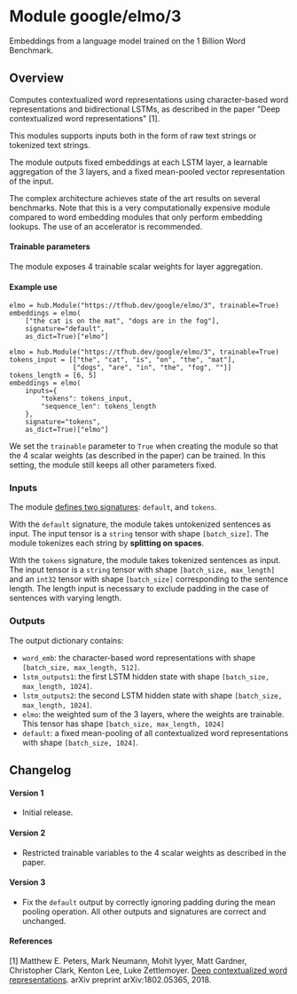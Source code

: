 # Module google/elmo/3
Embeddings from a language model trained on the 1 Billion Word Benchmark.

<!-- module-type: text-embedding -->
<!-- task: text-embedding -->
<!-- asset-path: legacy -->
<!-- dataset: 1-billion-word-benchmark -->
<!-- network-architecture: elmo -->
<!-- language: en -->
<!-- fine-tunable: true -->
<!-- format: hub -->

## Overview
Computes contextualized word representations using character-based word
representations and bidirectional LSTMs, as described in the paper
"Deep contextualized word representations" [1].

This modules supports inputs both in the form of raw text strings or tokenized
text strings.

The module outputs fixed embeddings at each LSTM layer, a learnable aggregation
of the 3 layers, and a fixed mean-pooled vector representation of the input.

The complex architecture achieves state of the art results on several
benchmarks. Note that this is a very computationally expensive module compared
to word embedding modules that only perform embedding lookups. The use of an
accelerator is recommended.

#### Trainable parameters
The module exposes 4 trainable scalar weights for layer aggregation.

#### Example use
```
elmo = hub.Module("https://tfhub.dev/google/elmo/3", trainable=True)
embeddings = elmo(
    ["the cat is on the mat", "dogs are in the fog"],
    signature="default",
    as_dict=True)["elmo"]
```

```
elmo = hub.Module("https://tfhub.dev/google/elmo/3", trainable=True)
tokens_input = [["the", "cat", "is", "on", "the", "mat"],
                ["dogs", "are", "in", "the", "fog", ""]]
tokens_length = [6, 5]
embeddings = elmo(
    inputs={
        "tokens": tokens_input,
        "sequence_len": tokens_length
    },
    signature="tokens",
    as_dict=True)["elmo"]
```
We set the `trainable` parameter to `True` when creating the module so that
the 4 scalar weights (as described in the paper) can be trained. In this
setting, the module still keeps all other parameters fixed.

### Inputs
The module [defines two signatures](https://www.tensorflow.org/hub/tf1_hub_module#applying_a_module):
`default`, and `tokens`.

With the `default` signature, the module takes untokenized sentences as input.
The input tensor is a `string` tensor with shape `[batch_size]`. The module
tokenizes each string by **splitting on spaces**.

With the `tokens` signature, the module takes tokenized sentences as input.
The input tensor is a `string` tensor with shape `[batch_size, max_length]` and
an `int32` tensor with shape `[batch_size]` corresponding to the sentence
length. The length input is necessary to exclude padding in the case of
sentences with varying length.

### Outputs
The output dictionary contains:

* `word_emb`: the character-based word representations with shape
  `[batch_size, max_length, 512]`.
* `lstm_outputs1`: the first LSTM hidden state with shape
  `[batch_size, max_length, 1024]`.
* `lstm_outputs2`: the second LSTM hidden state with shape
  `[batch_size, max_length, 1024]`.
* `elmo`: the weighted sum of the 3 layers, where the weights are trainable.
  This tensor has shape `[batch_size, max_length, 1024]`
* `default`: a fixed mean-pooling of all contextualized word representations
  with shape `[batch_size, 1024]`.

## Changelog

#### Version 1
*  Initial release.

#### Version 2
*  Restricted trainable variables to the 4 scalar weights as described in the
paper.

#### Version 3
*  Fix the `default` output by correctly ignoring padding during the mean
pooling operation. All other outputs and signatures are correct and unchanged.

#### References
[1] Matthew E. Peters, Mark Neumann, Mohit Iyyer, Matt Gardner,
Christopher Clark, Kenton Lee, Luke Zettlemoyer.
[Deep contextualized word representations](https://arxiv.org/abs/1802.05365).
arXiv preprint arXiv:1802.05365, 2018.
